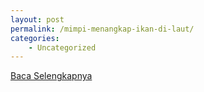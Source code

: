 ```yaml
---
layout: post
permalink: /mimpi-menangkap-ikan-di-laut/
categories:
    - Uncategorized
---
```


[Baca Selengkapnya](/02)